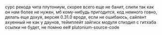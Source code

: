 сурс рекода чита плутониум, скорее всего еще не банит, слили так как он нам более не нужен, мб кому-нибудь пригодится, код немного говно, делать еще дохуя, версия 0.31.0 вроде, если не ошибаюсь, сайлент ахуенный не как у даунов, теймплейт зайгиск модуля спиздил с гитхаба ссылки не будет, не помню ее#   p l u t o n i u m - s o u r c e - c o d e  
 